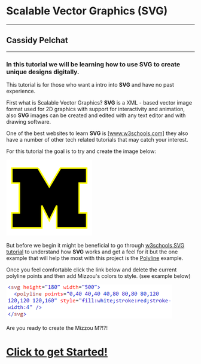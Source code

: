 # Scalable Vector Graphics (SVG)
---
## Cassidy Pelchat
---

### In this tutorial we will be learning how to use SVG to create unique designs digitally.

This tutorial is for those who want a intro into **SVG** and have no past
experience.

First what is Scalable Vector Graphics?
**SVG** 
is a XML - based vector image format used for 2D graphics with support for
interactivity and animation, also **SVG** images can be created and edited
with any text editor and with drawing software.

One of the best websites to learn **SVG** is [www.w3schools.com] they also
have a number of other tech related tutorials that may catch your interest.

For this tutorial the goal is to try and create the image below:

![alt text](https://github.com/cpelchat/Digital-Concept-Tutorial/blob/master/SVG.PNG)

But before we begin it might be beneficial to go through [w3schools SVG tutorial] to 
understand how 
**SVG** 
works and get a feel for it but the one example that will help 
the most with this project is the [Polyline] example.

Once you feel comfortable click the link below and delete the current polyline points
and then add Mizzou's colors to style. (see example below)

![alt text](https://github.com/cpelchat/Digital-Concept-Tutorial/blob/master/polyline.PNG)

Are you ready to create the Mizzou M?!?!

# [Click to get Started!]
  
[w3schools SVG tutorial]: https://www.w3schools.com/graphics/svg_intro.asp  
[www.w3schools.com]: https://www.w3schools.com/
[Polyline]: https://www.w3schools.com/graphics/svg_polyline.asp
[Click to get Started!]: https://www.w3schools.com/graphics/tryit.asp?filename=trysvg_polyline2

